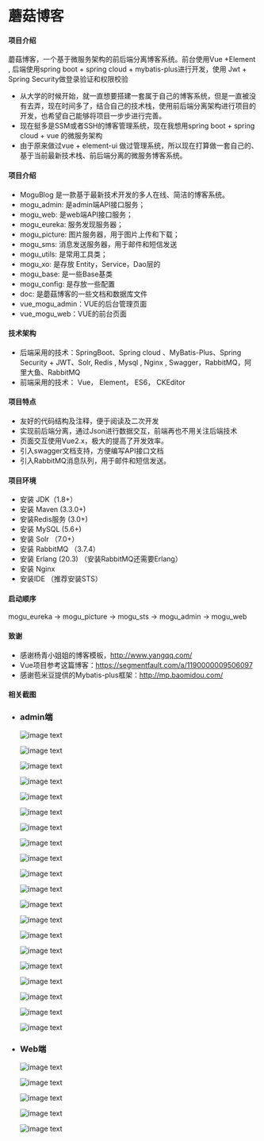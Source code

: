 # 蘑菇博客

#### 项目介绍
蘑菇博客，一个基于微服务架构的前后端分离博客系统。前台使用Vue +Element , 后端使用spring boot + spring cloud + mybatis-plus进行开发，使用  Jwt + Spring Security做登录验证和权限校验

- 从大学的时候开始，就一直想要搭建一套属于自己的博客系统，但是一直被没有去弄，现在时间多了，结合自己的技术栈，使用前后端分离架构进行项目的开发，也希望自己能够将项目一步步进行完善。
- 现在挺多是SSM或者SSH的博客管理系统，现在我想用spring boot + spring cloud  + vue 的微服务架构
- 由于原来做过vue + element-ui 做过管理系统，所以现在打算做一套自己的、基于当前最新技术栈、前后端分离的微服务博客系统。

#### 项目介绍

- MoguBlog 是一款基于最新技术开发的多人在线、简洁的博客系统。
- mogu_admin: 是admin端API接口服务；
- mogu_web: 是web端API接口服务；
- mogu_eureka: 服务发现服务器；
- mogu_picture: 图片服务器，用于图片上传和下载；
- mogu_sms: 消息发送服务器，用于邮件和短信发送
- mogu_utils: 是常用工具类；
- mogu_xo: 是存放 Entity，Service，Dao层的
- mogu_base: 是一些Base基类
- mogu_config: 是存放一些配置
- doc: 是蘑菇博客的一些文档和数据库文件
- vue_mogu_admin：VUE的后台管理页面
- vue_mogu_web：VUE的前台页面

#### 技术架构

- 后端采用的技术：SpringBoot、Spring cloud 、MyBatis-Plus、Spring Security + JWT、Solr, Redis , Mysql , Nginx , Swagger，RabbitMQ，阿里大鱼、RabbitMQ
- 前端采用的技术： Vue， Element， ES6， CKEditor

#### 项目特点

- 友好的代码结构及注释，便于阅读及二次开发
- 实现前后端分离，通过Json进行数据交互，前端再也不用关注后端技术
- 页面交互使用Vue2.x，极大的提高了开发效率。
- 引入swagger文档支持，方便编写API接口文档
- 引入RabbitMQ消息队列，用于邮件和短信发送。

#### 项目环境

- 安装 JDK（1.8+）
- 安装 Maven (3.3.0+)
- 安装Redis服务 (3.0+)
- 安装 MySQL (5.6+)
- 安装 Solr （7.0+）
- 安装 RabbitMQ （3.7.4）
- 安装 Erlang (20.3) （安装RabbitMQ还需要Erlang）
- 安装 Nginx
- 安装IDE （推荐安装STS）

#### 启动顺序

mogu_eureka ->  mogu_picture -> mogu_sts -> mogu_admin -> mogu_web

#### 致谢

- 感谢杨青小姐姐的博客模板，http://www.yangqq.com/
- Vue项目参考这篇博客：https://segmentfault.com/a/1190000009506097
- 感谢苞米豆提供的Mybatis-plus框架：http://mp.baomidou.com/

#### 相关截图

- ### admin端

  ![image text](https://gitee.com/moxi159753/UploadImage/raw/master/mogublog/admin/login.png)

  ![image text](https://gitee.com/moxi159753/UploadImage/raw/master/mogublog/admin/bashboard.png)

  ![image text](https://gitee.com/moxi159753/UploadImage/raw/master/mogublog/admin/blog.png)
  
  ![image text](https://gitee.com/moxi159753/UploadImage/raw/master/mogublog/admin/blogEdit.png)
  
  ![image text](https://gitee.com/moxi159753/UploadImage/raw/master/mogublog/admin/addPicture.png)
  
  ![image text](https://gitee.com/moxi159753/UploadImage/raw/master/mogublog/admin/blogSort.png)
  
  ![image text](https://gitee.com/moxi159753/UploadImage/raw/master/mogublog/admin/blogTag.png)

  ![image text](https://gitee.com/moxi159753/UploadImage/raw/master/mogublog/admin/blogSort.png)
  
  ![image text](https://gitee.com/moxi159753/UploadImage/raw/master/mogublog/admin/blogLink.png)

  ![image text](https://gitee.com/moxi159753/UploadImage/raw/master/mogublog/admin/aboutMe.png)
  
  ![image text](https://gitee.com/moxi159753/UploadImage/raw/master/mogublog/admin/webConf.png)
  
  ![image text](https://gitee.com/moxi159753/UploadImage/raw/master/mogublog/admin/admin.png)
  
  ![image text](https://gitee.com/moxi159753/UploadImage/raw/master/mogublog/admin/categoryMenu.png)
  
  ![image text](https://gitee.com/moxi159753/UploadImage/raw/master/mogublog/admin/sysLog.png)
  
  ![image text](https://gitee.com/moxi159753/UploadImage/raw/master/mogublog/admin/exception.png)
  
  ![image text](https://gitee.com/moxi159753/UploadImage/raw/master/mogublog/admin/webConf.png)
  
  ![image text](https://gitee.com/moxi159753/UploadImage/raw/master/mogublog/admin/pictureSort.png)
  
  ![image text](https://gitee.com/moxi159753/UploadImage/raw/master/mogublog/admin/picture.png)
  
  ![image text](https://gitee.com/moxi159753/UploadImage/raw/master/mogublog/admin/solrIndex.png)

  ![image text](https://gitee.com/moxi159753/UploadImage/raw/master/mogublog/admin/swagger.png)



- ### Web端

  ![image text](https://gitee.com/moxi159753/UploadImage/raw/master/mogublog/web/index.png)

  ![image text](https://gitee.com/moxi159753/UploadImage/raw/master/mogublog/web/index2.png)
  
  ![image text](https://gitee.com/moxi159753/UploadImage/raw/master/mogublog/web/content.png)

  ![image text](https://gitee.com/moxi159753/UploadImage/raw/master/mogublog/web/about.png)

  ![image text](https://gitee.com/moxi159753/UploadImage/raw/master/mogublog/web/time.png)

